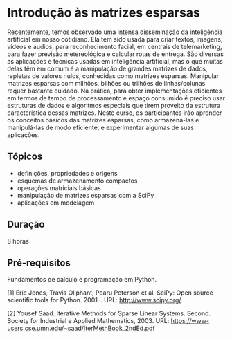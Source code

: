# Introdução às matrizes esparsas

Recentemente, temos observado uma intensa disseminação da inteligência artificial em nosso cotidiano.
Ela tem sido usada para criar textos, imagens, vídeos e áudios, para reconhecimento facial, em centrais de telemarketing, para fazer previsão metereológica e calcular rotas de entrega.
São diversas as aplicações e técnicas usadas em inteligência artificial, mas
o que muitas delas têm em comum é a manipulação de grandes matrizes de dados, repletas de valores nulos, conhecidas como matrizes esparsas.
Manipular matrizes esparsas com milhões, bilhões ou trilhões de linhas/colunas requer bastante cuidado.
Na prática, para obter implementações eficientes em termos de tempo de processamento e espaço consumido é preciso usar estruturas de dados e algoritmos especiais que tirem proveito da estrutura característica dessas matrizes.
Neste curso, os participantes irão aprender os conceitos básicos das matrizes esparsas, como armazená-las e manipulá-las de modo eficiente, e experimentar algumas de suas aplicações.

## Tópicos

* definições, propriedades e origens
* esquemas de armazenamento compactos
* operações matriciais básicas
* manipulação de matrizes esparsas com a SciPy
* aplicações em modelagem

## Duração
8 horas

## Pré-requisitos
Fundamentos de cálculo e programação em Python.

[1] Eric Jones, Travis Oliphant, Pearu Peterson et al. SciPy: Open source scientific tools for Python. 2001–. URL: http://www.scipy.org/.

[2] Yousef Saad. Iterative Methods for Sparse Linear Systems. Second. Society for Industrial e Applied Mathematics, 2003. URL: https://www-users.cse.umn.edu/~saad/IterMethBook_2ndEd.pdf